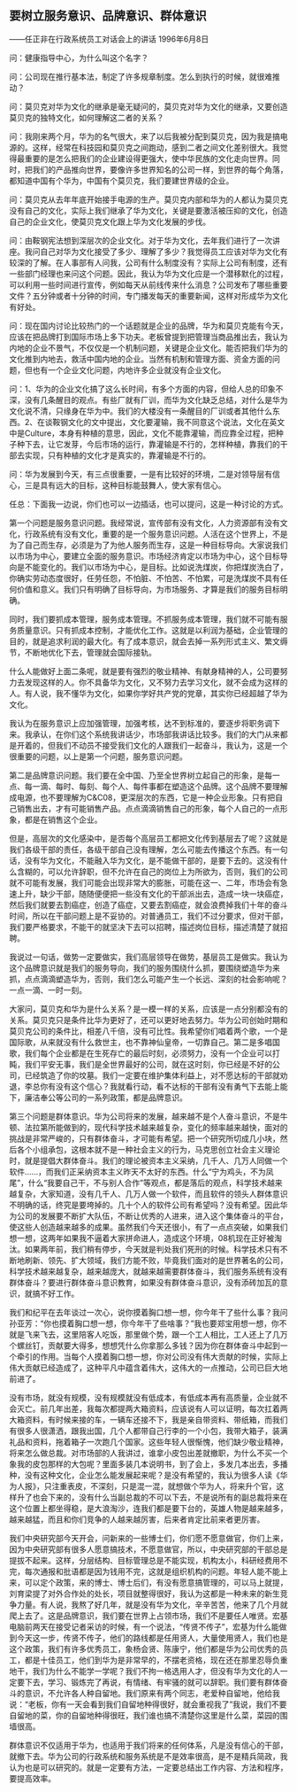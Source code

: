 ## 要树立服务意识、品牌意识、群体意识

——任正非在行政系统员工对话会上的讲话
1996年6月8日

问：健康指导中心，为什么叫这个名字？

问：公司现在推行基本法，制定了许多规章制度。怎么到执行的时候，就很难推动？

问：莫贝克对华为文化的继承是毫无疑问的，莫贝克对华为文化的继承，又要创造莫贝克的独特文化，如何理解这二者的关系？

问：我刚来两个月，华为的名气很大，来了以后我被分配到莫贝克，因为我是搞电源的。这样，经常在科技园和莫贝克之间跑动，感到二者之间文化差别很大。我觉得最重要的是怎么把我们的企业建设得更强大，使中华民族的文化走向世界。同时，把我们的产品推向世界，要像许多世界知名的公司一样，到世界的每个角落，都知道中国有个华为，中国有个莫贝克，我们要建世界级的企业。

问：莫贝克从去年年底开始接手电源的生产。莫贝克内部和华为的人都认为莫贝克没有自己的文化，实际上我们继承了华为文化，关键是要激活被压抑的文化，创造自己的企业文化，使莫贝克文化跟上华为文化发展的步伐。

问：由鞍钢宪法想到深层次的企业文化。对于华为文化，去年我们进行了一次讲座。我问自己对华为文化接受了多少、理解了多少？我觉得员工应该对华为文化有较深的了解。在人事部有人问我，公司有什么制度没有？实际上公司有制度，还有一些部门经理也来问这个问题。因此，我认为华为文化应是一个潜移默化的过程，可以利用一些时间进行宣传，例如每天从前线传来什么消息？公司发布了哪些重要文件？五分钟或者十分钟的时间，专门播发每天的重要新闻，这样对形成华为文化有好处。

问：现在国内讨论比较热门的一个话题就是企业的品牌，华为和莫贝克能有今天，应该在把品牌打到国际市场上多下功夫。老板曾提到把管理当商品推出去，我认为内地的企业不景气，不仅仅是一个机制问题，关键是企业文化。能否把我们华为的文化推到内地去，救活中国内地的企业。当然有机制和管理方面、资金方面的问题，但也有一个企业文化问题，内地许多企业就没有企业文化。

问：1、华为的企业文化搞了这么长时间，有多个方面的内容，但给人总的印象不深，没有几条醒目的观点。有些厂就有厂训，而华为文化缺乏总结，对什么是华为文化说不清，只缘身在华为中。我们的大楼没有一条醒目的厂训或者其他什么东西。2、在谈鞍钢文化的文中提出，文化要灌输，我不同意这个说法，文化在英文中是Culture，本身有种植的意思，因此，文化不能靠灌输，而应靠全过程，把种子种下去，让它发芽，今后市场的运行，靠灌输是不行的，怎样种植，靠我们的干部去实现，只有种植的文化才是真实的，靠灌输是不行的。

问：华为发展到今天，有三点很重要，一是有比较好的环境，二是对领导层有信心，三是具有远大的目标，这种目标能鼓舞人，使大家有信心。

任总：下面我一边说，你们也可以一边插话，也可以提问，这是一种讨论的方式。

第一个问题是服务意识问题。我经常说，宣传部有没有文化，人力资源部有没有文化，行政系统有没有文化，重要的是一个服务意识问题。人活在这个世界上，不是为了自己而生存，必须是为了为他人服务而生存，这是一种目标导向。大家说我们以市场为中心，要建立全面的服务意识。市场经济肯定以市场为中心，这个目标导向是不能变化的。我们以市场为中心，是目标。比如说洗煤炭，你把煤炭洗白了，你确实劳动态度很好，任劳任怨，不怕脏、不怕苦、不怕累，可是洗煤炭不具有任何价值和意义。我们只有明确了目标导向，为市场服务、才算是我们的服务目标明确。

同时，我们要抓成本管理，服务成本管理。不抓服务成本管理，我们就不可能有服务质量意识。只有抓成本控制，才能优化工作。这就是以利润为基础，企业管理的目的，就是追求利润的最大化。有了成本意识，就会去掉一系列形式主义、繁文缛节，不断地优化下去，管理就会国际接轨。

什么人能做好上面二条呢，就是要有强烈的敬业精神、有献身精神的人，公司要努力去发现这样的人。你不具备华为文化，又不努力去学习文化，就不会成为这样的人。有人说，我不懂华为文化，如果你学好共产党的党章，其实你已经超越了华为文化。

我认为在服务意识上应加强管理，加强考核，达不到标准的，要逐步将职务调下来。我承认，在你们这个系统我讲话少，市场部我讲话比较多。我们的大门从来都是开着的，但我们不动员不接受我们文化的人跟我们一起奋斗，我认为，这是一个很重要的问题，以上是第一个问题，服务意识问题。

第二是品牌意识问题。我们要在全中国、乃至全世界树立起自己的形象，是每一点、每一滴、每时、每刻、每个人、每件事都在塑造这个品牌。这个品牌不要理解成电源，也不要理解为C&C08，更深层次的东西，它是一种企业形象。只有把自己销售出去，才有可能销售产品。点点滴滴销售自己的形象，每个人自己的一点形象，都是在销售这个企业。

但是，高层次的文化感染中，是否每个高层员工都把文化传到基层去了呢？这就是我们各级干部的责任，各级干部自己没有理解，怎么可能去传播这个东西。有一句话，没有华为文化，不能融入华为文化，是不能做干部的，是要下去的。这没有什么含糊的，可以允许辞职，但不允许在自己的岗位上为所欲为，否则，我们的公司就不可能有发展，我们可能会出现非常大的膨胀，可能在这一、二年，市场会有急速上升，缺少干部，随随便便把一些没有文化的干部派出去，造成一块一块癌症，然后我们就要去割癌症，创造了癌症，又要去割癌症，就会浪费掉我们十年的奋斗时间，所以在干部问题上是不妥协的。对普通员工，我们不过分要求，但对干部，我们要严格要求，不能干的就坚决下去可以招聘，描述岗位目标，描述清楚了就招聘。

我说过一句话，做势一定要做实，我们高层领导在做势，基层员工是做实。我认为这个品牌意识就是我们的服务导向，我们的服务围绕什么抓，要围绕塑造华为来抓，点点滴滴塑造华为，否则，我们怎么可能产生一个长远、深刻的社会影响呢？一点一滴、一时一刻。

大家问，莫贝克和华为是什么关系？是一模一样的关系，应该是一点分别都没有的关系。莫贝克只是条件比华为更好了，还可以更好地去努力。华为公司创始时期和莫贝克公司的条件比，相差八千倍，没有可比性。我希望你们唱着两个歌，一个是国际歌，从来就没有什么救世主，也不靠神仙皇帝，一切靠自己。第二是多唱国歌，我们每个企业都是在生死存亡的最后时刻，必须努力，没有一个企业可以打盹，我们平安无事，我们是全世界最好的公司，就在这时刻，你已经是不好的公司，已经筑造了你的坟墓。我们一定要在维护集体利益上，对不愿达标的干部就劝退，李总你有没有这个信心？我就看行动，看不达标的干部有没有勇气下去能上能下，廉洁奉公等公司的一系列政策，都是品牌意识。

第三个问题是群体意识。华为公司将来的发展，越来越不是个人奋斗意识，不是牛顿、法拉第所能做到的，现代科学技术越来越复杂，变化的频率越来越快，面对的挑战是非常严峻的，只有群体奋斗，才可能有希望。把一个研究所切成几小块，然后各个小组承包，这根本就不是一种社会主义的行为，马克思创立社会主义理论时，就是提倡大群体奋斗。我们的理论被资本主义采纳，几千人、几万人同做一个软件……，而我们正采纳资本主义昨天不太好的东西。什么“宁为鸡头，不为凤尾”，什么“我要自己干，不与别人合作”等观点，都是落后的观点，科学技术越来越复杂，大家知道，没有几千人、几万人做一个软件，而且软件的领头人群体意识不明确的话，终究是要垮掉的。几十个人的软件公司有希望吗？没有希望。因此华为公司的发展要不断扩大队伍，不断让优秀的人进来，进入这个集体奋斗的平台，使这些人创造越来越多的成果。虽然我们今天还很小，有了一点点突破，如果我们想一想，这两年如果我不逼着大家拼命进人，造成这个环境，08机现在正好被淘汰。如果两年前，我们稍有停步，今天就是判处我们死刑的时候。科学技术只有不断地刷新、领先、扩大领域，我们方能不败，毕竟我们面对的是世界著名的公司，科学技术越来越复杂，越来越庞大，就越来越需要群体奋斗，我们服务系统有没有群体奋斗？要进行群体奋斗意识教育，如果没有群体奋斗意识，没有添砖加瓦的意识，就搞不好工作。

我们和纪平在去年谈过一次心，说你摸着胸口想一想，你今年干了些什么事？我问孙亚芳：“你也摸着胸口想一想，你今年干了些啥事？”我也要郑宝用想一想，你不就是飞来飞去，这里陪客人吃饭，那里做个势，跟一个工人相比，工人还上了几万个螺丝钉，贡献要大得多，想想凭什么你拿那么多钱？因为你在群体奋斗中起到一个牵引的作用。当每个人摸着胸口想一想，你对公司没有伟大贡献的时候，实际上伟大贡献已经造成了，这种平凡中蕴含着伟大，这伟大的一点推动，公司已巨大地前进了。

没有市场，就没有规模，没有规模就没有低成本，有低成本再有高质量，企业就不会灭亡。前几年出差，我每次都提两大箱资料，应该说有人可以证明，每次扛着两大箱资料，有时候来接的车，一辆车还接不下，我是亲自带资料、带纸箱，而我们有很多人很潇洒，跟我出国，几个人都带自己行李的一个小包，我带大箱子，装满礼品和资料，拖着箱子一次跑几个国家。这些年轻人很惭愧，他们缺少敬业精神，将来怎么做总裁。对市场部的人我讲过，谁拿小皮包出差就撤职，为什么不买一个象我的皮包那样的大包呢？里面多装几本说明书，到了会上，多发几本出去，多播种，没有这种文化，企业怎么能发展起来呢？是没有希望的，我认为很多人读《华为人报》，只注重表皮，不深刻，只是混一混，就想做个华为人，将来升个官，这样升了也会下来的，没有什么当副总裁的不可以下去，不是说所有的副总裁将来在这个位置上都坐得稳，是大浪淘沙，连我们都是要下台的，英雄人物是越来越多，越来越猛，而且和你们竞争的人越来越厉害，后来者肯定比前来者更厉害。

我们中央研究部今天开会，问新来的一些博士们，你们愿不愿意做官，你们上来，因为中央研究部有很多人愿意搞技术，不愿意做官，所以，中央研究部的干部总是提拔不起来。这样，分层结构、目标管理总是不能实现，机构太小，科研经费用不完，每次通报和批语都是因为钱用不完，这就是组织机构的问题。年轻人能不能上来，可以定个政策，来的博士、博士后们，有没有愿意搞管理的，可以马上就提，刘育梁提了对外合作处的处长，项目就整得很好，我认为这都是一种未来的新生竞争力量。有人说，我熬了好几年，就是没有华为文化，辛辛苦苦，他来了几个月就爬上去了。这是品牌意识，我们要在世界上占领市场，我们不是要任人唯贤。宏基电脑前两天在接受记者采访的时候，有一个说法，“传贤不传子”，宏基为什么能做到今天这一步，传贤不传子，他们的路线都是任用贤人，大量使用贤人，我们也是这个政策，我们有许多优秀员工，象杨会贤、陈康宁，他们都是华为公司优秀的员工，都是十佳员工，他们到华为是非常早的，不摆老资格，现在还在那里忍辱负重地干，我们为什么不能学一学呢？我们不拘一格选用人才，但没有华为文化的人一定要下去，学习、锻炼完了再说，有情绪、有牢骚的就可以辞职。我们要有群体奋斗的意识，不允许各人种自留地。我们原来有两个同志，老爱种自留地，他给我说：“老板，你有一天会看到我们自留地种得很好，就会重视我了”我说，我们不要自留地的菜，你的自留地种得很旺，我们谁也搞不清楚你这里是什么菜，菜园的围墙很高。

群体意识不仅适用于华为，也适用于我们将来的任何体系，凡是没有信心的干部，就撤下去。华为公司的行政系统和服务系统是不是效率很高，是不是精兵简政，我认为也是可以研究的。就是一定要有方法，一定要总结出工作内容、方法和程序，要提高效率。
